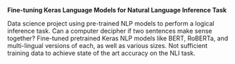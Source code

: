 **Fine-tuning Keras Language Models for Natural Language Inference Task**

Data science project using pre-trained NLP models to perform a logical inference task. Can a computer decipher if two sentences make sense together? Fine-tuned pretrained Keras NLP models like BERT, RoBERTa, and multi-lingual versions of each, as well as various sizes. Not sufficient training data to achieve state of the art accuracy on the NLI task.
